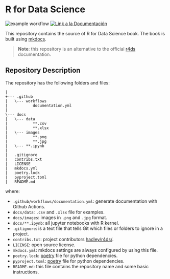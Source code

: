 # R for Data Science

![example workflow](https://github.com/fralfaro/book_r4ds/actions/workflows/documentation.yml/badge.svg)
<a href="https://fralfaro.github.io/book_r4ds/"><img alt="Link a la Documentación" src="https://img.shields.io/badge/docs-link-brightgreen"></a>

This repository contains the source of R for Data Science book. The book is built using [mkdocs](https://www.mkdocs.org/).

> **Note**: this repository is an alternative to the official [r4ds](https://github.com/hadley/r4ds) documentation.

## Repository Description

The repository has the following folders and files:

```
|
+--- .github
|   \--- workflows
|           documentation.yml
|
\--- docs
|   \--- data
|           **.csv
|           **.xlsx
|   \--- images
|           **.png
|           **.jpg
|   \--- **.ipynb
|           
|   .gitignore
|   contribs.txt
|   LICENSE
|   mkdocs.yml
|   poetry.lock
|   pyproject.toml
|   README.md
```

where:

* `.github/workflows/documentation.yml`: generate documentation with Github Actions.
* `docs/data`: `.csv` and `.xlsx` file for examples.
* `docs/images`: images in `.png` and `.jpg` format.
* `docs/**.ipynb`: all jupyter notebooks  with R kernel.
* `.gitignore`: is a text file that tells Git which files or folders to ignore in a project.
* `contribs.txt`: project contributors [hadley/r4ds/](https://github.com/hadley/r4ds/).
* `LICENSE`: open source license.
* `mkdocs.yml`: mkdocs settings are always configured by using this file.
* `poetry.lock`: [poetry](https://python-poetry.org/) file for python dependencies.
* `pyproject.toml`: [poetry](https://python-poetry.org/) file for python dependencies.
* `README.md`: this file contains the repository name and some basic instructions.


